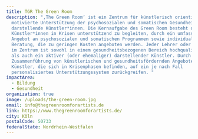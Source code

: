 ```yaml
---
title: TGR The Green Room
description: "‚The Green Room‘ ist ein Zentrum für künstlerisch orientierte und
  motivierte Unterstützung der psychosozialen und somatischen Gesundheit für
  darstellende Künstler*innen. Die Kernaufgabe des Green Room besteht darin,
  Künstler*innen in Krisen unterstützend zu begleiten, durch ein umfassendes
  Angebot an psychosozialen und somatischen Programmen sowie individualisierter
  Beratung, die zu geringen Kosten angeboten werden. Jeder Lehrer oder Berater
  im Zentrum ist sowohl in einem gesundheitsbezogenen Bereich hochqualifiziert
  als auch ein aktiver (oder ehemaliger) darstellender Künstler. Durch diese
  Zusammenführung von künstlerischen und gesundheitsfördernden Angeboten können
  Künstler, die sich in Krisenphasen befinden, auf ein je nach Fall
  personalisiertes Unterstützungssystem zurückgreifen. "
impactArea:
  - Bildung
  - Gesundheit
organization: true
image: /uploads/the-green-room.jpg
email: info@thegreenroomforartists.de
link: https://www.thegreenroomforartists.de/
city: Köln
postalCode: 50733
federalState: Nordrhein-Westfalen
---
```

